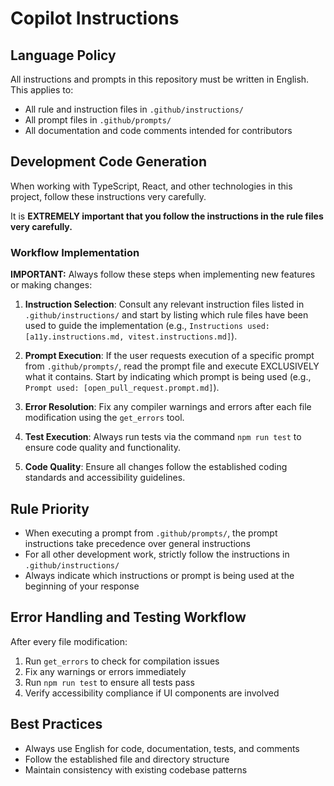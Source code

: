 # Copilot Instructions

## Language Policy

All instructions and prompts in this repository must be written in English. This applies to:

- All rule and instruction files in `.github/instructions/`
- All prompt files in `.github/prompts/`
- All documentation and code comments intended for contributors

## Development Code Generation

When working with TypeScript, React, and other technologies in this project, follow these instructions very carefully.

It is **EXTREMELY important that you follow the instructions in the rule files very carefully.**

### Workflow Implementation

**IMPORTANT:** Always follow these steps when implementing new features or making changes:

1. **Instruction Selection**: Consult any relevant instruction files listed in `.github/instructions/` and start by listing which rule files have been used to guide the implementation (e.g., `Instructions used: [a11y.instructions.md, vitest.instructions.md]`).

2. **Prompt Execution**: If the user requests execution of a specific prompt from `.github/prompts/`, read the prompt file and execute EXCLUSIVELY what it contains. Start by indicating which prompt is being used (e.g., `Prompt used: [open_pull_request.prompt.md]`).

3. **Error Resolution**: Fix any compiler warnings and errors after each file modification using the `get_errors` tool.

4. **Test Execution**: Always run tests via the command `npm run test` to ensure code quality and functionality.

5. **Code Quality**: Ensure all changes follow the established coding standards and accessibility guidelines.

## Rule Priority

- When executing a prompt from `.github/prompts/`, the prompt instructions take precedence over general instructions
- For all other development work, strictly follow the instructions in `.github/instructions/`
- Always indicate which instructions or prompt is being used at the beginning of your response

## Error Handling and Testing Workflow

After every file modification:

1. Run `get_errors` to check for compilation issues
2. Fix any warnings or errors immediately
3. Run `npm run test` to ensure all tests pass
4. Verify accessibility compliance if UI components are involved

## Best Practices

- Always use English for code, documentation, tests, and comments
- Follow the established file and directory structure
- Maintain consistency with existing codebase patterns